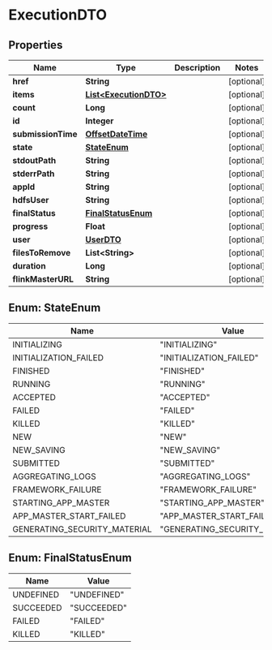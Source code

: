 # ExecutionDTO

## Properties
Name | Type | Description | Notes
------------ | ------------- | ------------- | -------------
**href** | **String** |  |  [optional]
**items** | [**List&lt;ExecutionDTO&gt;**](ExecutionDTO.md) |  |  [optional]
**count** | **Long** |  |  [optional]
**id** | **Integer** |  |  [optional]
**submissionTime** | [**OffsetDateTime**](OffsetDateTime.md) |  |  [optional]
**state** | [**StateEnum**](#StateEnum) |  |  [optional]
**stdoutPath** | **String** |  |  [optional]
**stderrPath** | **String** |  |  [optional]
**appId** | **String** |  |  [optional]
**hdfsUser** | **String** |  |  [optional]
**finalStatus** | [**FinalStatusEnum**](#FinalStatusEnum) |  |  [optional]
**progress** | **Float** |  |  [optional]
**user** | [**UserDTO**](UserDTO.md) |  |  [optional]
**filesToRemove** | **List&lt;String&gt;** |  |  [optional]
**duration** | **Long** |  |  [optional]
**flinkMasterURL** | **String** |  |  [optional]

<a name="StateEnum"></a>
## Enum: StateEnum
Name | Value
---- | -----
INITIALIZING | &quot;INITIALIZING&quot;
INITIALIZATION_FAILED | &quot;INITIALIZATION_FAILED&quot;
FINISHED | &quot;FINISHED&quot;
RUNNING | &quot;RUNNING&quot;
ACCEPTED | &quot;ACCEPTED&quot;
FAILED | &quot;FAILED&quot;
KILLED | &quot;KILLED&quot;
NEW | &quot;NEW&quot;
NEW_SAVING | &quot;NEW_SAVING&quot;
SUBMITTED | &quot;SUBMITTED&quot;
AGGREGATING_LOGS | &quot;AGGREGATING_LOGS&quot;
FRAMEWORK_FAILURE | &quot;FRAMEWORK_FAILURE&quot;
STARTING_APP_MASTER | &quot;STARTING_APP_MASTER&quot;
APP_MASTER_START_FAILED | &quot;APP_MASTER_START_FAILED&quot;
GENERATING_SECURITY_MATERIAL | &quot;GENERATING_SECURITY_MATERIAL&quot;

<a name="FinalStatusEnum"></a>
## Enum: FinalStatusEnum
Name | Value
---- | -----
UNDEFINED | &quot;UNDEFINED&quot;
SUCCEEDED | &quot;SUCCEEDED&quot;
FAILED | &quot;FAILED&quot;
KILLED | &quot;KILLED&quot;
